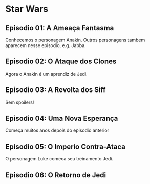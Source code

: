 # Star Wars

## Episodio 01: A Ameaça Fantasma

Conhecemos o personagem Anakin. Outros personagens tambem aparecem nesse episodio, e.g. Jabba.

## Episodio 02: O Ataque dos Clones

Agora o Anakin é um aprendiz de Jedi.

## Episodio 03: A Revolta dos Siff

Sem spoilers!

## Episodio 04: Uma Nova Esperança

Começa muitos anos depois do episodio anterior

## Episodio 05: O Imperio Contra-Ataca

O personagem Luke comeca seu treinamento Jedi.

## Episodio 06: O Retorno de Jedi
